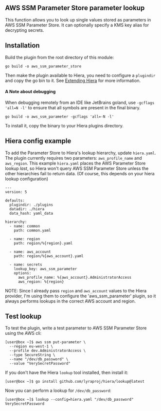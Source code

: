 ## AWS SSM Parameter Store parameter lookup

This function allows you to look up single values stored as parameters in AWS SSM Parameter Store. It can optionally specify a KMS key alias for decrypting secrets.

## Installation
Build the plugin from the root directory of this module:
```
go build -o aws_ssm_parameter_store
```
Then make the plugin available to Hiera, you need to configure a `plugindir` and copy the go bin to it. See [Extending Hiera](https://github.com/lyraproj/hiera#Extending-Hiera) for more information.

#### A Note about debugging
When debugging remotely from an IDE like JetBrains goland, use `-gcflags 'all=N -l'` to ensure that all symbols are present in the
final binary.
```
go build -o aws_ssm_parameter -gcflags 'all=-N -l'
```

To install it, copy the binary to your Hiera plugins directory.

## Hiera config example
To add the Parameter Store to Hiera's lookup hierarchy, update `hiera.yaml`. The plugin currently requires two parameters: `aws_profile_name` and `aws_region`. This example `hiera.yaml` places the AWS Parameter Store lookup _last_, so Hiera won't query AWS SSM Parameter Store unless the other hierarchies fail to return data. (Of course, this depends on your hiera lookup configuration)

```
---
version: 5

defaults:
  plugindir: ./plugins
  datadir: ./hiera
  data_hash: yaml_data

hierarchy:
  - name: common
    path: common.yaml

  - name: region
    path: region/%{region}.yaml

  - name: aws_account
    path: region/%{aws_account}.yaml

  - name: secrets
    lookup_key: aws_ssm_parameter
    options:
      aws_profile_name: %{aws_account}.AdministratorAccess
      aws_region: %{region}
```

NOTE: Since I already pass `region` and `aws_account` values to the Hiera provider, I'm using them to configure the 'aws_ssm_parameter' plugin, so it always performs lookups in the correct AWS account and region.

## Test lookup
To test the plugin, write a test parameter to AWS SSM Parameter Store using the AWS cli:

```
[user@box ~]$ aws ssm put-parameter \
  --region eu-west-1 \
  --profile dev.AdministratorAccess \
  --type SecureString \
  --name "/dev/db_password" \
  --value "VerySecretPassword"
```

If you don't have the Hiera `lookup` tool installed, then install it:

```
[user@box ~]$ go install github.com/lyraproj/hiera/lookup@latest
```

Now you can perform a lookup for `/dev/db_password`: 

```
[user@box ~]$ lookup --config=hiera.yaml "/dev/db_password"
VerySecretPassword
```
